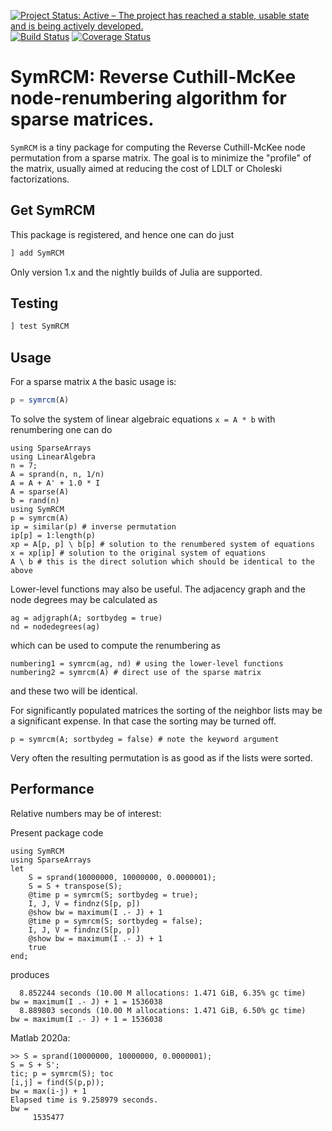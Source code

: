 [![Project Status: Active – The project has reached a stable, usable state and is being actively developed.](http://www.repostatus.org/badges/latest/active.svg)](http://www.repostatus.org/#active)
[![Build Status](https://img.shields.io/travis/PetrKryslUCSD/SymRCM.jl/master.svg?label=Linux+MacOSX+Windows)](https://travis-ci.org/PetrKryslUCSD/SymRCM.jl) 
[![Coverage Status](https://coveralls.io/repos/github/PetrKryslUCSD/SymRCM.jl/badge.svg?branch=master)](https://coveralls.io/github/PetrKryslUCSD/SymRCM.jl?branch=master) 

# SymRCM: Reverse Cuthill-McKee node-renumbering algorithm for sparse matrices.

`SymRCM` is a tiny package for computing the Reverse Cuthill-McKee node permutation from a sparse matrix. The goal is to minimize the "profile" of the matrix, usually aimed at reducing the cost of LDLT or Choleski factorizations.

## Get SymRCM

This package is  registered, and hence one can do just
```julia
] add SymRCM
```
Only version 1.x and the nightly builds of Julia are supported.

## Testing

```julia
] test SymRCM
```

## Usage

For a sparse matrix `A` the basic usage is:
```julia
p = symrcm(A)
```
To solve the system of linear algebraic equations `x = A * b` with renumbering one can do
```
using SparseArrays
using LinearAlgebra
n = 7;
A = sprand(n, n, 1/n)
A = A + A' + 1.0 * I
A = sparse(A)
b = rand(n)
using SymRCM
p = symrcm(A)
ip = similar(p) # inverse permutation
ip[p] = 1:length(p)
xp = A[p, p] \ b[p] # solution to the renumbered system of equations
x = xp[ip] # solution to the original system of equations
A \ b # this is the direct solution which should be identical to the above
```

Lower-level functions may also be useful. The adjacency graph and the node degrees may be calculated as
```
ag = adjgraph(A; sortbydeg = true)
nd = nodedegrees(ag)
```
which can be used to compute the renumbering as
```
numbering1 = symrcm(ag, nd) # using the lower-level functions
numbering2 = symrcm(A) # direct use of the sparse matrix
```
and these two will be identical.

For significantly populated matrices the sorting of the neighbor lists
may be a significant expense. In that case the sorting may be turned off.
```
p = symrcm(A; sortbydeg = false) # note the keyword argument
```
Very often the resulting permutation is as good  as if the lists were sorted.

## Performance
 
Relative numbers may be of interest:

Present package code
```
using SymRCM                    
using SparseArrays                                     
let   
    S = sprand(10000000, 10000000, 0.0000001);    
    S = S + transpose(S);                                                       
    @time p = symrcm(S; sortbydeg = true);  
    I, J, V = findnz(S[p, p])
    @show bw = maximum(I .- J) + 1            
    @time p = symrcm(S; sortbydeg = false);   
    I, J, V = findnz(S[p, p])
    @show bw = maximum(I .- J) + 1     
    true   
end;  
```
produces
```
  8.852244 seconds (10.00 M allocations: 1.471 GiB, 6.35% gc time)      
bw = maximum(I .- J) + 1 = 1536038            
  8.889803 seconds (10.00 M allocations: 1.471 GiB, 6.50% gc time)           
bw = maximum(I .- J) + 1 = 1536038   
```

Matlab 2020a:
```
>> S = sprand(10000000, 10000000, 0.0000001);     
S = S + S';
tic; p = symrcm(S); toc  
[i,j] = find(S(p,p));
bw = max(i-j) + 1
Elapsed time is 9.258979 seconds.
bw =
     1535477
```
